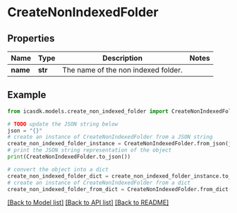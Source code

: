 # CreateNonIndexedFolder


## Properties

Name | Type | Description | Notes
------------ | ------------- | ------------- | -------------
**name** | **str** | The name of the non indexed folder. | 

## Example

```python
from icasdk.models.create_non_indexed_folder import CreateNonIndexedFolder

# TODO update the JSON string below
json = "{}"
# create an instance of CreateNonIndexedFolder from a JSON string
create_non_indexed_folder_instance = CreateNonIndexedFolder.from_json(json)
# print the JSON string representation of the object
print(CreateNonIndexedFolder.to_json())

# convert the object into a dict
create_non_indexed_folder_dict = create_non_indexed_folder_instance.to_dict()
# create an instance of CreateNonIndexedFolder from a dict
create_non_indexed_folder_from_dict = CreateNonIndexedFolder.from_dict(create_non_indexed_folder_dict)
```
[[Back to Model list]](../README.md#documentation-for-models) [[Back to API list]](../README.md#documentation-for-api-endpoints) [[Back to README]](../README.md)


